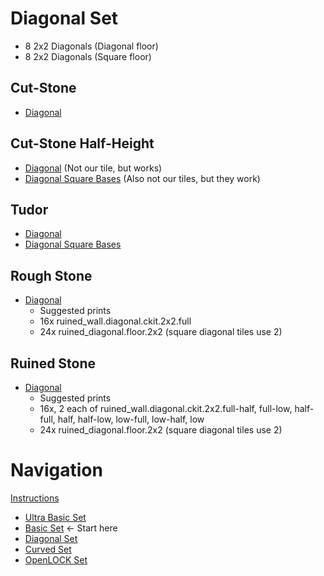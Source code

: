 # Diagonal Set

* 8 2x2 Diagonals (Diagonal floor)
* 8 2x2 Diagonals (Square floor)

## Cut-Stone

* [Diagonal](https://www.thingiverse.com/thing:1450949)

##  Cut-Stone Half-Height

* [Diagonal](https://www.thingiverse.com/thing:2428086) (Not our tile, but works)
* [Diagonal Square Bases](https://www.thingiverse.com/thing:2314886) (Also not our tiles, but they work)

## Tudor

* [Diagonal](https://www.thingiverse.com/thing:1669833)
* [Diagonal Square Bases](https://www.thingiverse.com/thing:1669832)

## Rough Stone

* [Diagonal](https://www.thingiverse.com/thing:2478671)
  * Suggested prints
  * 16x ruined_wall.diagonal.ckit.2x2.full
  * 24x ruined_diagonal.floor.2x2 (square diagonal tiles use 2)

## Ruined Stone

* [Diagonal](https://www.thingiverse.com/thing:2478671)
  * Suggested prints
  * 16x, 2 each of ruined_wall.diagonal.ckit.2x2.full-half, full-low, half-full, half, half-low, low-full, low-half, low
  * 24x ruined_diagonal.floor.2x2  (square diagonal tiles use 2)

# Navigation

[Instructions](README.md)

* [Ultra Basic Set](ultra_basic.md)
* [Basic Set](basic.md) <- Start here
* [Diagonal Set](diagonal.md)
* [Curved Set](curved.md)
* [OpenLOCK Set](openlock.md)
<!--
* [Hallway Set](hallway.md)
* [Options](options.md)
-->
